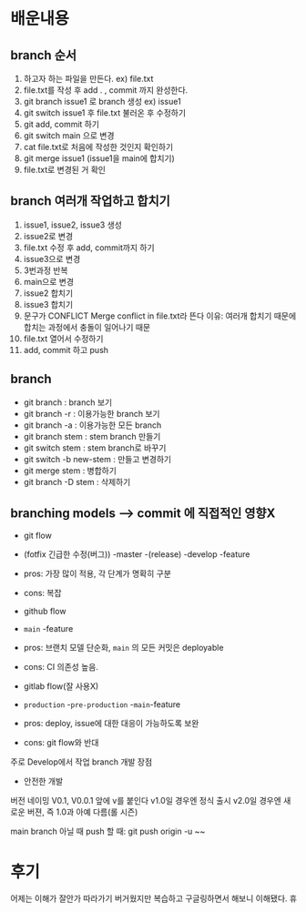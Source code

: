 # 배운내용

## branch 순서

1. 하고자 하는 파일을 만든다. ex) file.txt
2. file.txt를 작성 후 add . , commit 까지 완성한다.
3. git branch issue1 로 branch 생성 ex) issue1 
4. git switch issue1 후 file.txt 불러온 후 수정하기
5. git add, commit 하기
6. git switch main 으로 변경
7. cat file.txt로 처음에 작성한 것인지 확인하기
8. git merge issue1 (issue1을 main에 합치기)
9. file.txt로 변경된 거 확인

## branch 여러개 작업하고 합치기

1. issue1, issue2, issue3 생성
2. issue2로 변경
3. file.txt 수정 후 add, commit까지 하기
4. issue3으로 변경
5. 3번과정 반복
6. main으로 변경
7. issue2 합치기
8. issue3 합치기
9. 문구가 CONFLICT Merge conflict in file.txt라 뜬다
  이유: 여러개 합치기 때문에 합치는 과정에서 충돌이 일어나기 때문
10. file.txt 열어서 수정하기
11. add, commit 하고 push

## branch 
- git branch : branch 보기
- git branch -r : 이용가능한 branch 보기
- git branch -a : 이용가능한 모든 branch
- git branch stem : stem branch 만들기
- git switch stem : stem branch로 바꾸기
- git switch -b new-stem : 만들고 변경하기
- git merge stem : 병합하기
- git branch -D stem : 삭제하기

## branching models --> commit 에 직접적인 영향X
 - git flow
  - (fotfix 긴급한 수정(버그)) -master -(release) -develop -feature
  - pros: 가장 많이 적용, 각 단계가 명확히 구분
  - cons: 복잡
 
 - github flow
  - `main` -feature
  - pros: 브랜치 모델 단순화, ` main ` 의 모든 커밋은 deployable
  - cons: CI 의존성 높음.
 
 - gitlab flow(잘 사용X)
  - `production` -`pre-production` -`main`-feature
  - pros: deploy, issue에 대한 대응이 가능하도록 보완
  - cons: git flow와 반대
 
 
 주로 Develop에서 작업 
 branch 개발 장점 
 - 안전한 개발
 
버전 네이밍 V0.1, V0.0.1 앞에 v를 붙인다
v1.0일 경우엔 정식 출시
v2.0일 경우엔 새로운 버젼, 즉 1.0과 아예 다름(롤 시즌)


main branch 아닐 때 push 할 때: git push origin -u  ~~
 


# 후기

어제는 이해가 잘안가 따라가기 버거웠지만 복습하고 구글링하면서 해보니
이해됐다. 휴
